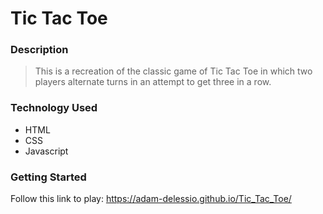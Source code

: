 # Tic Tac Toe

### Description
> This is a recreation of the classic game of Tic Tac Toe in which two players alternate turns in an attempt to get three in a row.

### Technology Used
- HTML
- CSS
- Javascript

### Getting Started
Follow this link to play: https://adam-delessio.github.io/Tic_Tac_Toe/
